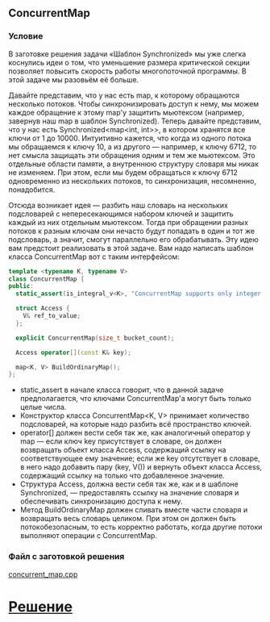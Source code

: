 ## ConcurrentMap ##

### Условие ###

В заготовке решения задачи «Шаблон Synchronized» мы уже слегка коснулись идеи о том, что уменьшение размера критической секции позволяет повысить скорость работы многопоточной программы. В этой задаче мы разовьём её больше.

Давайте представим, что у нас есть map, к которому обращаются несколько потоков. Чтобы синхронизировать доступ к нему, мы можем каждое обращение к этому map'у защитить мьютексом (например, завернув наш map в шаблон Synchronized). Теперь давайте представим, что у нас есть Synchronized<map<int, int>>, в котором хранятся все ключи от 1 до 10000. Интуитивно кажется, что когда из одного потока мы обращаемся к ключу 10, а из другого — например, к ключу 6712, то нет смысла защищать эти обращения одним и тем же мьютексом. Это отдельные области памяти, а внутреннюю структуру словаря мы никак не изменяем. При этом, если мы будем обращаться к ключу 6712 одновременно из нескольких потоков, то синхронизация, несомненно, понадобится.

Отсюда возникает идея — разбить наш словарь на нескольких подсловарей с непересекающимся набором ключей и защитить каждый из них отдельным мьютексом. Тогда при обращении разных потоков к разным ключам они нечасто будут попадать в один и тот же подсловарь, а значит, смогут параллельно его обрабатывать. Эту идею вам предстоит реализовать в этой задаче. Вам надо написать шаблон класса ConcurrentMap вот с таким интерфейсом:

```cpp
template <typename K, typename V>
class ConcurrentMap {
public:
  static_assert(is_integral_v<K>, "ConcurrentMap supports only integer keys");

  struct Access {
    V& ref_to_value;
  };

  explicit ConcurrentMap(size_t bucket_count);

  Access operator[](const K& key);

  map<K, V> BuildOrdinaryMap();
};
```

* static_assert в начале класса говорит, что в данной задаче предполагается, что ключами ConcurrentMap'а могут быть только целые числа.
* Конструктор класса ConcurrentMap<K, V> принимает количество подсловарей, на которые надо разбить всё пространство ключей.
* operator[] должен вести себя так же, как аналогичный оператор у map — если ключ key присутствует в словаре, он должен возвращать объект класса Access, содержащий ссылку на соответствующее ему значение; если же key отсутствует в словаре, в него надо добавить пару (key, V()) и вернуть объект класса Access, содержащий ссылку на только что добавленное значение.
* Структура Access, должна вести себя так же, как и в шаблоне Synchronized, — предоставлять ссылку на значение словаря и обеспечивать синхронизацию доступа к нему.
* Метод BuildOrdinaryMap должен сливать вместе части словаря и возвращать весь словарь целиком. При этом он должен быть потокобезопасным, то есть корректно работать, когда другие потоки выполняют операции с ConcurrentMap.

### Файл с заготовкой решения ###

[concurrent_map.cpp](Source/concurrent_map.cpp)

# [Решение](Solution/concurrent_map.cpp)

